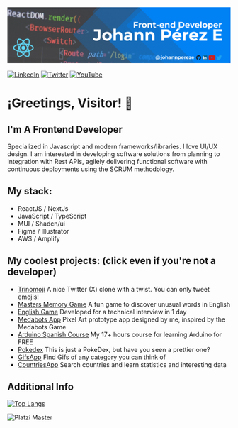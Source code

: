 

<img alt="Logo" src="assets/banner-redes.png" />

[<img  alt="LinkedIn" src="https://img.shields.io/badge/LinkedIn-0077B5?style=for-the-badge&logo=linkedin&logoColor=white" />](https://www.linkedin.com/in/johannpereze/) [<img alt="Twitter" src="https://img.shields.io/badge/Twitter-1DA1F2?style=for-the-badge&logo=twitter&logoColor=white" />](https://twitter.com/johannpereze) [<img alt="YouTube" src="https://img.shields.io/badge/YouTube-FF0000?style=for-the-badge&logo=youtube&logoColor=white" />](https://www.youtube.com/c/johannPerezE)

# ¡Greetings, Visitor! 👋

## I'm A Frontend Developer
Specialized in Javascript and modern frameworks/libraries. I love UI/UX design. I am interested in developing software solutions from planning to integration with Rest APIs, agilely delivering functional software with continuous deployments using the SCRUM methodology.

## My stack:

- ReactJS / NextJs
- JavaScript / TypeScript
- MUI / Shadcn/ui
- Figma / Illustrator
- AWS / Amplify

## My coolest projects: (click even if you're not a developer)

 - [Trinomoji](https://masters-memory.netlify.app/) A nice Twitter (X) clone with a twist. You can only tweet emojis!
 - [Masters Memory Game](https://masters-memory.netlify.app/) A fun game to discover unusual words in English
 - [English Game](https://nominis-assessment.netlify.app/) Developed for a technical interview in 1 day
 - [Medabots App](https://johannpereze.github.io/medabots-app/login) Pixel Art prototype app designed by me, inspired by the Medabots Game
 - [Arduino Spanish Course](https://www.youtube.com/playlist?list=PLyLh25DppBIe40j3VBAslnVfs4Pz-B3ZB) My 17+ hours course for learning Arduino for FREE
 - [Pokedex](https://johannpereze.github.io/pokedex/) This is just a PokeDex, but have you seen a prettier one?
 - [GifsApp](https://gifappbyjohannpereze.netlify.app/) Find Gifs of any category you can think of
 - [CountriesApp](https://countrys-by-johannpereze.netlify.app/) Search countries and learn statistics and interesting data

## Additional Info

[![Top Langs](https://github-readme-stats.vercel.app/api/top-langs/?username=johannpereze&layout=compact)](https://github.com/anuraghazra/github-readme-stats)

![Platzi Master](https://img.shields.io/badge/Platzi%20Master-C8-95ca3e)

<!---
johannpereze/johannpereze is a ✨ special ✨ repository because its `README.md` (this file) appears on your GitHub profile.
You can click the Preview link to take a look at your changes.
--->
